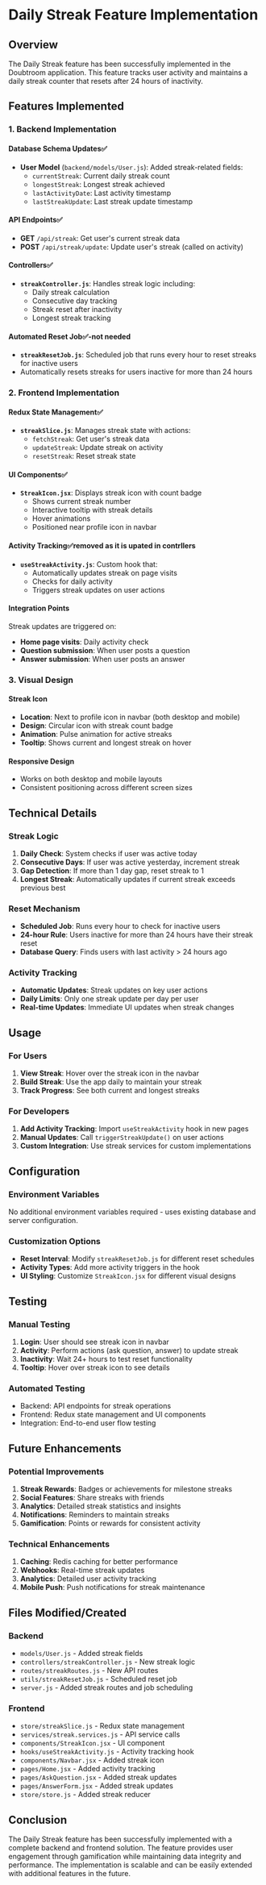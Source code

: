 # Daily Streak Feature Implementation

## Overview
The Daily Streak feature has been successfully implemented in the Doubtroom application. This feature tracks user activity and maintains a daily streak counter that resets after 24 hours of inactivity.

## Features Implemented

### 1. Backend Implementation

#### Database Schema Updates✅
- **User Model** (`backend/models/User.js`): Added streak-related fields:
  - `currentStreak`: Current daily streak count
  - `longestStreak`: Longest streak achieved
  - `lastActivityDate`: Last activity timestamp
  - `lastStreakUpdate`: Last streak update timestamp

#### API Endpoints✅
- **GET** `/api/streak`: Get user's current streak data
- **POST** `/api/streak/update`: Update user's streak (called on activity)

#### Controllers✅
- **`streakController.js`**: Handles streak logic including:
  - Daily streak calculation
  - Consecutive day tracking
  - Streak reset after inactivity
  - Longest streak tracking

#### Automated Reset Job✅-not needed
- **`streakResetJob.js`**: Scheduled job that runs every hour to reset streaks for inactive users
- Automatically resets streaks for users inactive for more than 24 hours

### 2. Frontend Implementation

#### Redux State Management✅
- **`streakSlice.js`**: Manages streak state with actions:
  - `fetchStreak`: Get user's streak data
  - `updateStreak`: Update streak on activity
  - `resetStreak`: Reset streak state

#### UI Components✅
- **`StreakIcon.jsx`**: Displays streak icon with count badge
  - Shows current streak number
  - Interactive tooltip with streak details
  - Hover animations
  - Positioned near profile icon in navbar

#### Activity Tracking✅removed as it is upated in contrllers
- **`useStreakActivity.js`**: Custom hook that:
  - Automatically updates streak on page visits
  - Checks for daily activity
  - Triggers streak updates on user actions

#### Integration Points
Streak updates are triggered on:
- **Home page visits**: Daily activity check
- **Question submission**: When user posts a question
- **Answer submission**: When user posts an answer

### 3. Visual Design

#### Streak Icon
- **Location**: Next to profile icon in navbar (both desktop and mobile)
- **Design**: Circular icon with streak count badge
- **Animation**: Pulse animation for active streaks
- **Tooltip**: Shows current and longest streak on hover

#### Responsive Design
- Works on both desktop and mobile layouts
- Consistent positioning across different screen sizes

## Technical Details

### Streak Logic
1. **Daily Check**: System checks if user was active today
2. **Consecutive Days**: If user was active yesterday, increment streak
3. **Gap Detection**: If more than 1 day gap, reset streak to 1
4. **Longest Streak**: Automatically updates if current streak exceeds previous best

### Reset Mechanism
- **Scheduled Job**: Runs every hour to check for inactive users
- **24-hour Rule**: Users inactive for more than 24 hours have their streak reset
- **Database Query**: Finds users with last activity > 24 hours ago

### Activity Tracking
- **Automatic Updates**: Streak updates on key user actions
- **Daily Limits**: Only one streak update per day per user
- **Real-time Updates**: Immediate UI updates when streak changes

## Usage

### For Users
1. **View Streak**: Hover over the streak icon in the navbar
2. **Build Streak**: Use the app daily to maintain your streak
3. **Track Progress**: See both current and longest streaks

### For Developers
1. **Add Activity Tracking**: Import `useStreakActivity` hook in new pages
2. **Manual Updates**: Call `triggerStreakUpdate()` on user actions
3. **Custom Integration**: Use streak services for custom implementations

## Configuration

### Environment Variables
No additional environment variables required - uses existing database and server configuration.

### Customization Options
- **Reset Interval**: Modify `streakResetJob.js` for different reset schedules
- **Activity Types**: Add more activity triggers in the hook
- **UI Styling**: Customize `StreakIcon.jsx` for different visual designs

## Testing

### Manual Testing
1. **Login**: User should see streak icon in navbar
2. **Activity**: Perform actions (ask question, answer) to update streak
3. **Inactivity**: Wait 24+ hours to test reset functionality
4. **Tooltip**: Hover over streak icon to see details

### Automated Testing
- Backend: API endpoints for streak operations
- Frontend: Redux state management and UI components
- Integration: End-to-end user flow testing

## Future Enhancements

### Potential Improvements
1. **Streak Rewards**: Badges or achievements for milestone streaks
2. **Social Features**: Share streaks with friends
3. **Analytics**: Detailed streak statistics and insights
4. **Notifications**: Reminders to maintain streaks
5. **Gamification**: Points or rewards for consistent activity

### Technical Enhancements
1. **Caching**: Redis caching for better performance
2. **Webhooks**: Real-time streak updates
3. **Analytics**: Detailed user activity tracking
4. **Mobile Push**: Push notifications for streak maintenance

## Files Modified/Created

### Backend
- `models/User.js` - Added streak fields
- `controllers/streakController.js` - New streak logic
- `routes/streakRoutes.js` - New API routes
- `utils/streakResetJob.js` - Scheduled reset job
- `server.js` - Added streak routes and job scheduling

### Frontend
- `store/streakSlice.js` - Redux state management
- `services/streak.services.js` - API service calls
- `components/StreakIcon.jsx` - UI component
- `hooks/useStreakActivity.js` - Activity tracking hook
- `components/Navbar.jsx` - Added streak icon
- `pages/Home.jsx` - Added activity tracking
- `pages/AskQuestion.jsx` - Added streak updates
- `pages/AnswerForm.jsx` - Added streak updates
- `store/store.js` - Added streak reducer

## Conclusion

The Daily Streak feature has been successfully implemented with a complete backend and frontend solution. The feature provides user engagement through gamification while maintaining data integrity and performance. The implementation is scalable and can be easily extended with additional features in the future. 